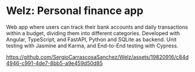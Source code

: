 # Welz: Personal finance app

Web app where users can track their bank accounts and daily transactions within a budget, dividing them into different categories.
Developed with Angular, TypeScript, and FastAPI, Python and SQLite as backend. Unit testing with Jasmine and Karma, and End-to-End testing with Cypress.

https://github.com/SergioCarrascosaSanchez/Welz/assets/19820916/c84d4946-c991-4de7-8bb5-a9e459d50d85
